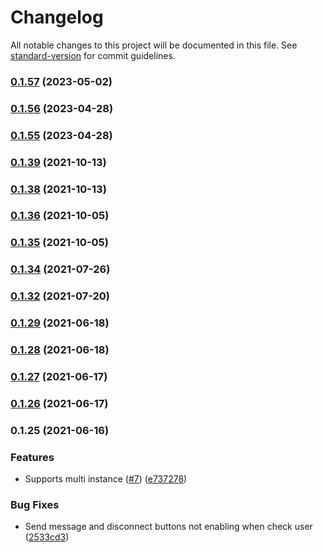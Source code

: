 # Changelog

All notable changes to this project will be documented in this file. See [standard-version](https://github.com/conventional-changelog/standard-version) for commit guidelines.

### [0.1.57](https://github.com/totvs/tds-monitor-frontend/compare/v0.1.56...v0.1.57) (2023-05-02)

### [0.1.56](https://github.com/totvs/tds-monitor-frontend/compare/v0.1.55...v0.1.56) (2023-04-28)

### [0.1.55](https://github.com/totvs/tds-monitor-frontend/compare/v0.1.39...v0.1.55) (2023-04-28)

### [0.1.39](https://github.com/totvs/tds-monitor-frontend/compare/v0.1.38...v0.1.39) (2021-10-13)

### [0.1.38](https://github.com/totvs/tds-monitor-frontend/compare/v0.1.36...v0.1.38) (2021-10-13)

### [0.1.36](https://github.com/totvs/tds-monitor-frontend/compare/v0.1.35...v0.1.36) (2021-10-05)

### [0.1.35](https://github.com/totvs/tds-monitor-frontend/compare/v0.1.34...v0.1.35) (2021-10-05)

### [0.1.34](https://github.com/totvs/tds-monitor-frontend/compare/v0.1.32...v0.1.34) (2021-07-26)

### [0.1.32](https://github.com/totvs/tds-monitor-frontend/compare/v0.1.29...v0.1.32) (2021-07-20)

### [0.1.29](https://github.com/totvs/tds-monitor-frontend/compare/v0.1.28...v0.1.29) (2021-06-18)

### [0.1.28](https://github.com/totvs/tds-monitor-frontend/compare/v0.1.27...v0.1.28) (2021-06-18)

### [0.1.27](https://github.com/totvs/tds-monitor-frontend/compare/v0.1.26...v0.1.27) (2021-06-17)

### [0.1.26](https://github.com/totvs/tds-monitor-frontend/compare/v0.1.25...v0.1.26) (2021-06-17)

### 0.1.25 (2021-06-16)


### Features

* Supports multi instance ([#7](https://github.com/totvs/tds-monitor-frontend/issues/7)) ([e737278](https://github.com/totvs/tds-monitor-frontend/commit/e737278495a4504114b72c95b329bd7c6aeb66f7))


### Bug Fixes

* Send message and disconnect buttons not enabling when check user ([2533cd3](https://github.com/totvs/tds-monitor-frontend/commit/2533cd30e4fb3aff0857bb50eee5335fb3f6acbb))
